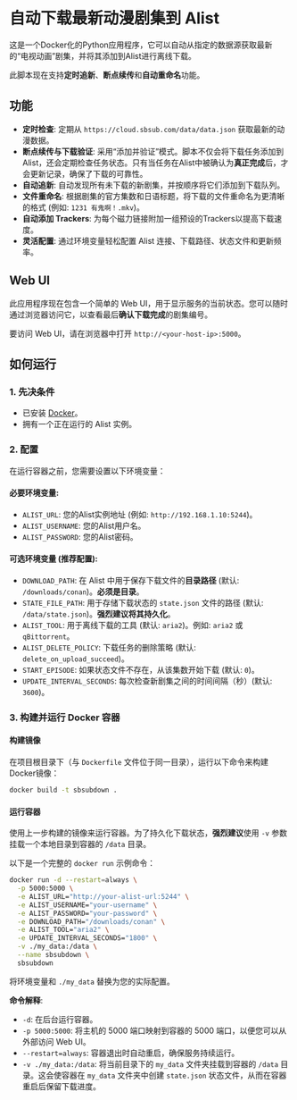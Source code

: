 # 自动下载最新动漫剧集到 Alist

这是一个Docker化的Python应用程序，它可以自动从指定的数据源获取最新的“电视动画”剧集，并将其添加到Alist进行离线下载。

此脚本现在支持**定时追新**、**断点续传**和**自动重命名**功能。

## 功能

- **定时检查**: 定期从 `https://cloud.sbsub.com/data/data.json` 获取最新的动漫数据。
- **断点续传与下载验证**: 采用“添加并验证”模式。脚本不仅会将下载任务添加到Alist，还会定期检查任务状态。只有当任务在Alist中被确认为**真正完成**后，才会更新记录，确保了下载的可靠性。
- **自动追新**: 自动发现所有未下载的新剧集，并按顺序将它们添加到下载队列。
- **文件重命名**: 根据剧集的官方集数和日语标题，将下载的文件重命名为更清晰的格式 (例如: `1231 有鬼啊！.mkv`)。
- **自动添加 Trackers**: 为每个磁力链接附加一组预设的Trackers以提高下载速度。
- **灵活配置**: 通过环境变量轻松配置 Alist 连接、下载路径、状态文件和更新频率。

## Web UI

此应用程序现在包含一个简单的 Web UI，用于显示服务的当前状态。您可以随时通过浏览器访问它，以查看最后**确认下载完成**的剧集编号。

要访问 Web UI，请在浏览器中打开 `http://<your-host-ip>:5000`。

## 如何运行

### 1. 先决条件

- 已安装 [Docker](https://www.docker.com/)。
- 拥有一个正在运行的 Alist 实例。

### 2. 配置

在运行容器之前，您需要设置以下环境变量：

#### 必要环境变量:
- `ALIST_URL`: 您的Alist实例地址 (例如: `http://192.168.1.10:5244`)。
- `ALIST_USERNAME`: 您的Alist用户名。
- `ALIST_PASSWORD`: 您的Alist密码。

#### 可选环境变量 (推荐配置):
- `DOWNLOAD_PATH`: 在 Alist 中用于保存下载文件的**目录路径** (默认: `/downloads/conan`)。**必须是目录**。
- `STATE_FILE_PATH`: 用于存储下载状态的 `state.json` 文件的路径 (默认: `/data/state.json`)。**强烈建议将其持久化**。
- `ALIST_TOOL`: 用于离线下载的工具 (默认: `aria2`)。例如: `aria2` 或 `qBittorrent`。
- `ALIST_DELETE_POLICY`: 下载任务的删除策略 (默认: `delete_on_upload_succeed`)。
- `START_EPISODE`: 如果状态文件不存在，从该集数开始下载 (默认: `0`)。
- `UPDATE_INTERVAL_SECONDS`: 每次检查新剧集之间的时间间隔（秒）(默认: `3600`)。

### 3. 构建并运行 Docker 容器

#### 构建镜像
在项目根目录下（与 `Dockerfile` 文件位于同一目录），运行以下命令来构建Docker镜像：
```bash
docker build -t sbsubdown .
```

#### 运行容器
使用上一步构建的镜像来运行容器。为了持久化下载状态，**强烈建议**使用 `-v` 参数挂载一个本地目录到容器的 `/data` 目录。

以下是一个完整的 `docker run` 示例命令：
```bash
docker run -d --restart=always \
  -p 5000:5000 \
  -e ALIST_URL="http://your-alist-url:5244" \
  -e ALIST_USERNAME="your-username" \
  -e ALIST_PASSWORD="your-password" \
  -e DOWNLOAD_PATH="/downloads/conan" \
  -e ALIST_TOOL="aria2" \
  -e UPDATE_INTERVAL_SECONDS="1800" \
  -v ./my_data:/data \
  --name sbsubdown \
  sbsubdown
```
将环境变量和 `./my_data` 替换为您的实际配置。

**命令解释**:
- `-d`: 在后台运行容器。
- `-p 5000:5000`: 将主机的 5000 端口映射到容器的 5000 端口，以便您可以从外部访问 Web UI。
- `--restart=always`: 容器退出时自动重启，确保服务持续运行。
- `-v ./my_data:/data`: 将当前目录下的 `my_data` 文件夹挂载到容器的 `/data` 目录。这会使容器在 `my_data` 文件夹中创建 `state.json` 状态文件，从而在容器重启后保留下载进度。
